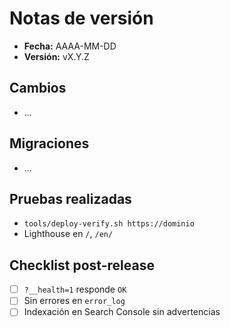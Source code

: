 # Notas de versión

- **Fecha:** AAAA-MM-DD
- **Versión:** vX.Y.Z

## Cambios
- ...

## Migraciones
- ...

## Pruebas realizadas
- `tools/deploy-verify.sh https://dominio`
- Lighthouse en `/`, `/en/`

## Checklist post-release
- [ ] `?__health=1` responde `OK`
- [ ] Sin errores en `error_log`
- [ ] Indexación en Search Console sin advertencias
